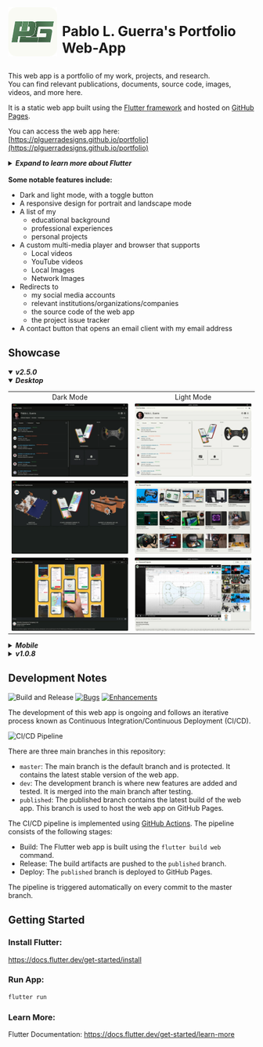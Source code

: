 <div style="display: flex; align-items: flex-end;">
    <img src="https://raw.githubusercontent.com/PLGuerraDesigns/portfolio/master/web/icons/Icon-192.png" alt="Icon" width="100" height="100" style="margin-right: 10px;">
    <h1 style="margin: 0;">Pablo L. Guerra's Portfolio Web-App</h1>
</div>
<br />

This web app is a portfolio of my work, projects, and research. <br />
You can find relevant publications, documents, source code, images, videos, and more here.

It is a static web app built using the [Flutter framework](https://flutter.dev/) and hosted on [GitHub Pages](https://pages.github.com/). <br />

You can access the web app here: [https://plguerradesigns.github.io/portfolio](https://plguerradesigns.github.io/portfolio)

<details>
<summary><i><strong> Expand to learn more about Flutter</strong></i></summary>

[![introducing-flutter.png](https://i.postimg.cc/kGfjsky9/introducing-flutter.png)](https://www.youtube.com/watch?v=fq4N0hgOWzU)

Try Flutter directly in your browser using [DartPad](https://dartpad.dev/?id=5c0e154dd50af4a9ac856908061291bc&sample=counter).

[![dart-pad.gif](https://i.postimg.cc/brNDxMJQ/dart-pad.gif)](https://dartpad.dev/?id=5c0e154dd50af4a9ac856908061291bc&sample=counter)

</details>
<br />
<strong>Some notable features include:</strong>

- Dark and light mode, with a toggle button
- A responsive design for portrait and landscape mode
- A list of my
  - educational background
  - professional experiences
  - personal projects
- A custom multi-media player and browser that supports
  - Local videos
  - YouTube videos
  - Local Images
  - Network Images
- Redirects to
  - my social media accounts
  - relevant institutions/organizations/companies
  - the source code of the web app
  - the project issue tracker
- A contact button that opens an email client with my email address

## Showcase

<details open>
<summary><i><strong>v2.5.0</strong></i></summary>

<details open>
<summary><i><strong>Desktop</strong></i></summary>

<table>
 <tr>
    <td style="text-align: center;">Dark Mode</td>
    <td style="text-align: center;">Light Mode</td>
  </tr>
  <tr>
    <td>
      <img src="https://raw.githubusercontent.com/PLGuerraDesigns/portfolio/master/showcase/v2.5.0/desktop/dark/home.webp" alt="Home (Dark Mode)" width="300">
    </td>
    <td>
      <img src="https://raw.githubusercontent.com/PLGuerraDesigns/portfolio/master/showcase/v2.5.0/desktop/light/home.webp" alt="Home (Light Mode)" width="300">
    </td>
  </tr>
  <tr>
    <td>
      <img src="https://raw.githubusercontent.com/PLGuerraDesigns/portfolio/master/showcase/v2.5.0/desktop/dark/professional_experience.webp" alt="Professional Experience (Dark Mode)" width="300">
    </td>
    <td>
      <img src="https://raw.githubusercontent.com/PLGuerraDesigns/portfolio/master/showcase/v2.5.0/desktop/light/projects.webp" alt="Projects (Light Mode)" width="300">
    </td>
  </tr>
  <tr>
    <td>
      <img src="https://raw.githubusercontent.com/PLGuerraDesigns/portfolio/master/showcase/v2.5.0/desktop/dark/details.webp" alt="Details (Dark Mode)" width="300">
    </td>
    <td>
      <img src="https://raw.githubusercontent.com/PLGuerraDesigns/portfolio/master/showcase/v2.5.0/desktop/light/details.webp" alt="Details (Light Mode)" width="300">
    </td>

</table>

</details>

<details>
<summary><i><strong>Mobile</strong></i></summary>

<table>
 <tr>
    <td style="text-align: center;">Dark Mode</td>
    <td style="text-align: center;">Light Mode</td>
  </tr>
  <tr>
    <td>
      <img src="https://raw.githubusercontent.com/PLGuerraDesigns/portfolio/master/showcase/v2.5.0/mobile/dark/home_drawer.webp" alt="Home Drawer (Dark Mode)" width="300">
    </td>
    <td>
      <img src="https://raw.githubusercontent.com/PLGuerraDesigns/portfolio/master/showcase/v2.5.0/mobile/light/home.webp" alt="Home (Light Mode)" width="300">
    </td>
  </tr>
  <tr>
    <td>
      <img src="https://raw.githubusercontent.com/PLGuerraDesigns/portfolio/master/showcase/v2.5.0/mobile/dark/professional_experience.webp" alt="Professional Experience (Dark Mode)" width="300">
    </td>
    <td>
      <img src="https://raw.githubusercontent.com/PLGuerraDesigns/portfolio/master/showcase/v2.5.0/mobile/light/projects.webp" alt="Projects (Light Mode)" width="300">
    </td>
  </tr>
  <tr>
    <td>
      <img src="https://raw.githubusercontent.com/PLGuerraDesigns/portfolio/master/showcase/v2.5.0/mobile/dark/details.webp" alt="Details (Dark Mode)" width="300">
    </td>
    <td>
      <img src="https://raw.githubusercontent.com/PLGuerraDesigns/portfolio/master/showcase/v2.5.0/mobile/light/details.webp" alt="Details (Light Mode)" width="300">
    </td>
  </tr>
</table>

</details>

</details>

<details>
<summary><i><strong>v1.0.8</strong></i></summary>

<table>
 <tr>
    <td style="text-align: center;">Desktop</td>
    <td style="text-align: center;">Mobile</td>
  </tr>
  <!-- home, about, professional_experience, details, projects, contact, resume  -->

  <tr>
    <td>
      <img src="https://raw.githubusercontent.com/PLGuerraDesigns/portfolio/master/showcase/v1.0.8/desktop/home.webp" alt="Home" width="300">
    </td>
    <td>
      <img src="https://raw.githubusercontent.com/PLGuerraDesigns/portfolio/master/showcase/v1.0.8/mobile/home.webp" alt="Home" width="300">
    </td>
  </tr>
  <tr>
    <td>
      <img src="https://raw.githubusercontent.com/PLGuerraDesigns/portfolio/master/showcase/v1.0.8/desktop/about.webp" alt="About" width="300">
    </td>
    <td>
      <img src="https://raw.githubusercontent.com/PLGuerraDesigns/portfolio/master/showcase/v1.0.8/mobile/about.webp" alt="About" width="300">
    </td>
  </tr>
  <tr>
    <td>
      <img src="https://raw.githubusercontent.com/PLGuerraDesigns/portfolio/master/showcase/v1.0.8/desktop/professional_experience.webp" alt="Professional Experience" width="300">
    </td>
    <td>
      <img src="https://raw.githubusercontent.com/PLGuerraDesigns/portfolio/master/showcase/v1.0.8/mobile/professional_experience.webp" alt="Professional Experience" width="300">
    </td>
  </tr>
  <tr>
    <td>
      <img src="https://raw.githubusercontent.com/PLGuerraDesigns/portfolio/master/showcase/v1.0.8/desktop/professional_experience_details.webp" alt="Professional Experience Details" width="300">
    </td>
    <td>
      <img src="https://raw.githubusercontent.com/PLGuerraDesigns/portfolio/master/showcase/v1.0.8/mobile/details.webp" alt="Professional Experience Details" width="300">
    </td>
  </tr>
  <tr>
    <td>
      <img src="https://raw.githubusercontent.com/PLGuerraDesigns/portfolio/master/showcase/v1.0.8/desktop/projects.webp" alt="Projects" width="300">
    </td>
    <td>
      <img src="https://raw.githubusercontent.com/PLGuerraDesigns/portfolio/master/showcase/v1.0.8/mobile/projects.webp" alt="Projects" width="300">
    </td>
  </tr>
  <tr>
    <td>
      <img src="https://raw.githubusercontent.com/PLGuerraDesigns/portfolio/master/showcase/v1.0.8/desktop/project_details.webp" alt="Projects Details" width="300">
    </td>
    <td>
      <img src="https://raw.githubusercontent.com/PLGuerraDesigns/portfolio/master/showcase/v1.0.8/mobile/home_drawer.webp" alt="Home Drawer" width="300">
    </td>
  <tr>
    <td>
      <img src="https://raw.githubusercontent.com/PLGuerraDesigns/portfolio/master/showcase/v1.0.8/desktop/contact.webp" alt="Contact" width="300">
    </td>
    <td>
      <img src="https://raw.githubusercontent.com/PLGuerraDesigns/portfolio/master/showcase/v1.0.8/mobile/contact.webp" alt="Contact" width="300">
    </td>
  </tr>
  <tr>
    <td>
      <img src="https://raw.githubusercontent.com/PLGuerraDesigns/portfolio/master/showcase/v1.0.8/desktop/resume.webp" alt="Resume" width="300">
    </td>
    <td>
      <img src="https://raw.githubusercontent.com/PLGuerraDesigns/portfolio/master/showcase/v1.0.8/mobile/resume.webp" alt="Resume" width="300">
    </td>
  </tr>
</table>

</details>

## Development Notes

![Build and Release](https://github.com/plguerradesigns/portfolio/actions/workflows/main.yml/badge.svg)
[![Bugs](https://img.shields.io/github/issues/plguerradesigns/portfolio/bug?label=Bugs)](https://github.com/PLGuerraDesigns/portfolio/issues?q=is%3Aissue+is%3Aopen)
[![Enhancements](https://img.shields.io/github/issues/plguerradesigns/portfolio/enhancement?label=Enhancements)](https://github.com/PLGuerraDesigns/portfolio/issues?q=is%3Aissue+is%3Aopen)

The development of this web app is ongoing and follows an iterative process known as Continuous Integration/Continuous Deployment (CI/CD). <br />

![CI/CD Pipeline](https://www.synopsys.com/glossary/what-is-cicd/_jcr_content/root/synopsyscontainer/column_1946395452_co/colRight/image_copy.coreimg.svg/1663683682045/cicd.svg)

There are three main branches in this repository:

- `master`: The main branch is the default branch and is protected. It contains the latest stable version of the web app.
- `dev`: The development branch is where new features are added and tested. It is merged into the main branch after testing.
- `published`: The published branch contains the latest build of the web app. This branch is used to host the web app on GitHub Pages.

The CI/CD pipeline is implemented using [GitHub Actions](https://github.com/features/actions). The pipeline consists of the following stages:

- Build: The Flutter web app is built using the `flutter build web` command.
- Release: The build artifacts are pushed to the `published` branch.
- Deploy: The `published` branch is deployed to GitHub Pages.

The pipeline is triggered automatically on every commit to the master branch.

## Getting Started

### Install Flutter:

https://docs.flutter.dev/get-started/install

### Run App:

```bash
flutter run
```

### Learn More:

Flutter Documentation:
https://docs.flutter.dev/get-started/learn-more
